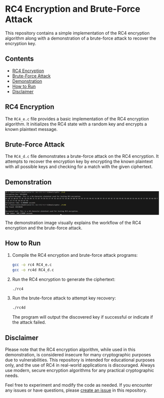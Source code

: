 # RC4 Encryption and Brute-Force Attack

This repository contains a simple implementation of the RC4 encryption algorithm along with a demonstration of a brute-force attack to recover the encryption key.

## Contents

- [RC4 Encryption](#rc4-encryption)
- [Brute-Force Attack](#brute-force-attack)
- [Demonstration](#demonstration)
- [How to Run](#how-to-run)
- [Disclaimer](#disclaimer)

## RC4 Encryption

The `RC4_e.c` file provides a basic implementation of the RC4 encryption algorithm. It initializes the RC4 state with a random key and encrypts a known plaintext message.

## Brute-Force Attack

The `RC4_d.c` file demonstrates a brute-force attack on the RC4 encryption. It attempts to recover the encryption key by encrypting the known plaintext with all possible keys and checking for a match with the given ciphertext.

## Demonstration

![Demonstration](demo.jpeg)

The demonstration image visually explains the workflow of the RC4 encryption and the brute-force attack.

## How to Run

1. Compile the RC4 encryption and brute-force attack programs:

    ```bash
    gcc -o rc4 RC4_e.c
    gcc -o rc4d RC4_d.c
    ```

2. Run the RC4 encryption to generate the ciphertext:

    ```bash
    ./rc4
    ```

3. Run the brute-force attack to attempt key recovery:

    ```bash
    ./rc4d
    ```

   The program will output the discovered key if successful or indicate if the attack failed.

## Disclaimer

Please note that the RC4 encryption algorithm, while used in this demonstration, is considered insecure for many cryptographic purposes due to vulnerabilities. This repository is intended for educational purposes only, and the use of RC4 in real-world applications is discouraged. Always use modern, secure encryption algorithms for any practical cryptographic needs.

Feel free to experiment and modify the code as needed. If you encounter any issues or have questions, please [create an issue](https://github.com/your-username/your-repo-name/issues) in this repository.

